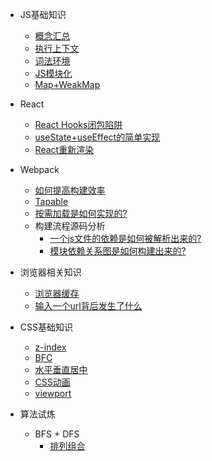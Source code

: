 - JS基础知识
  - [概念汇总](JS基础知识/概念汇总.md)
  - [ 执行上下文](JS基础知识/执行上下文.md)
  - [词法环境](JS基础知识/词法环境.md)
  <!-- - [闭包](JS基础知识/闭包.md) -->
  - [JS模块化](JS基础知识/JS模块化.md)
  - [Map+WeakMap](JS基础知识/Map+WeakMap.md)
- React
  - [React Hooks闭包陷阱](React/React-Hooks闭包陷阱.md)
  - [useState+useEffect的简单实现](React/useState+useEffect的简单实现.md)
  - [React重新渲染](React/React重新渲染.md)

  <!-- - React源码赏析
    - [useRef的源码解读](React/React源码赏析/useRef的源码解读.md) -->
- Webpack
  - [如何提高构建效率](Webpack/如何提高构建效率.md)
  - [Tapable](Webpack/Tapable.md.md)
  - [按需加载是如何实现的?](Webpack/按需加载.md)
  - 构建流程源码分析
    - [一个js文件的依赖是如何被解析出来的?](Webpack/compilation/how-webpack-resolves-dependency-of-entry-js-file.md)
    - [模块依赖关系图是如何构建出来的?](Webpack/compilation/how-module-graph-created.md)
- 浏览器相关知识
  - [浏览器缓存](浏览器相关知识/浏览器缓存.md)
  - [输入一个url背后发生了什么](浏览器相关知识/输入一个url背后发生了什么.md)
- CSS基础知识
  - [z-index](CSS基础知识/z-index.md)
  - [BFC](CSS基础知识/BFC.md)
  - [水平垂直居中](CSS基础知识/水平垂直居中.md)
  - [CSS动画](CSS基础知识/CSS动画.md)
  - [viewport](CSS基础知识/viewport.md)
- 算法试炼
  - BFS + DFS
    - [排列组合](算法试炼/BFS+DFS/排列组合.md)

